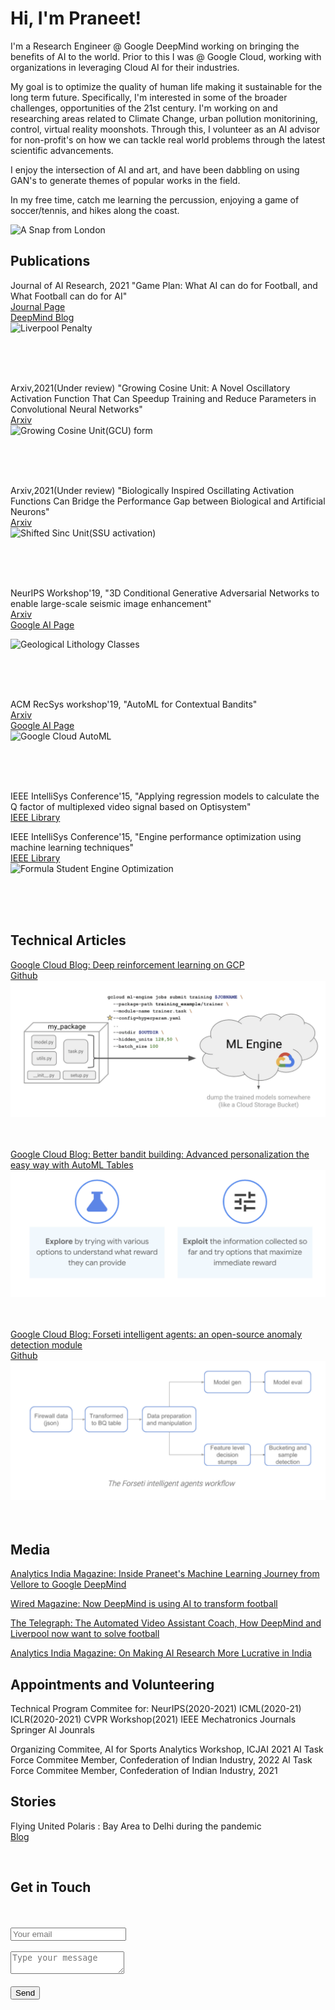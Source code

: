 # Hi, I'm Praneet!

I'm a Research Engineer @ Google DeepMind working on bringing the benefits of AI to the world. Prior to this I was @ Google Cloud, working with organizations in leveraging Cloud AI for their industries.

My goal is to optimize the quality of human life making it sustainable for the long term future. Specifically, I'm interested in some of the broader challenges, opportunities of the 21st century. I'm working on and researching areas related to Climate Change, urban pollution monitorining, control, virtual reality moonshots. Through this, I volunteer as an AI advisor for non-profit's on how we can tackle real world problems through the latest scientific advancements. 

I enjoy the intersection of AI and art, and have been dabbling on using GAN's to generate themes of popular works in the field. 

In my free time, catch me learning the percussion, enjoying a game  of soccer/tennis, and hikes along the coast. 



![A Snap from London](/assets/img/deepmind_home_page.jpg=100*100)

## Publications

Journal of AI Research, 2021 "Game Plan: What AI can do for Football, and What Football can do for AI" <br />
[Journal Page](https://www.jair.org/index.php/jair/article/view/12505) <br />
[DeepMind Blog](https://deepmind.com/research/publications/2021/Game-Plan-What-AI-can-do-for-Football-and-What-Football-can-do-for-AI) <br />
![Liverpool Penalty](/assets/img/pose_estimation.png=75*75)

 <br />
<br />
 <br />

Arxiv,2021(Under review) "Growing Cosine Unit: A Novel Oscillatory Activation Function That Can Speedup Training and Reduce Parameters in Convolutional Neural Networks" <br />
[Arxiv](https://arxiv.org/pdf/2108.12943.pdf) <br />
![Growing Cosine Unit(GCU) form](/assets/img/gcu.png=75*75)

 <br />
<br />
<br />

Arxiv,2021(Under review) "Biologically Inspired Oscillating Activation Functions Can Bridge the Performance Gap between Biological and Artificial Neurons" <br />
[Arxiv](https://arxiv.org/pdf/2111.04020.pdf) <br />
![Shifted Sinc Unit(SSU activation)](/assets/img/ssc.png=75*75)

<br />
<br />
<br />


NeurIPS Workshop'19, "3D Conditional Generative Adversarial Networks to enable large-scale seismic image enhancement" <br />
[Arxiv](https://arxiv.org/abs/1911.06932) <br />
[Google AI Page](https://research.google/pubs/pub48693/) <br />

![Geological Lithology Classes](/assets/img/cond_sr_gan.png=75*75)

<br />
<br />
<br />

ACM RecSys workshop'19, "AutoML for Contextual Bandits" <br />
[Arxiv](https://arxiv.org/abs/1909.03212) <br />
[Google AI Page](https://research.google/pubs/pub48534/) <br />
![Google Cloud AutoML](/assets/img/contextual_bandits.png=75*75)

<br />
<br />
<br />


IEEE IntelliSys Conference'15, "Applying regression models to calculate the Q factor of multiplexed video signal based on Optisystem" <br />
[IEEE Library](https://ieeexplore.ieee.org/document/7361145) <br />

IEEE IntelliSys Conference'15, "Engine performance optimization using machine learning techniques" <br />
[IEEE Library](https://ieeexplore.ieee.org/document/7361134) <br />
![Formula Student Engine Optimization](/assets/img/pravega_racing.png=75*75)

<br />
<br />
<br />

##  Technical Articles

[Google Cloud Blog: Deep reinforcement learning on GCP](https://cloud.google.com/blog/products/ai-machine-learning/deep-reinforcement-learning-on-gcp-using-hyperparameters-and-cloud-ml-engine-to-best-openai-gym-games)  <br/>
[Github](https://github.com/GoogleCloudPlatform/training-data-analyst/tree/master/blogs/rl-on-gcp)
![DeepRL on GCP](/assets/img/deeprl_gcp.png)
<br />
<br />
<br />



[Google Cloud Blog: Better bandit building: Advanced personalization the easy way with AutoML Tables](https://cloud.google.com/blog/products/ai-machine-learning/how-to-build-better-contextual-bandits-machine-learning-models)  <br/>
![DeepRL on GCP](/assets/img/automl_blog.png)
<br />
<br />
<br />

[Google Cloud Blog: Forseti intelligent agents: an open-source anomaly detection module ](https://cloud.google.com/blog/products/ai-machine-learning/forseti-intelligent-agents-an-open-source-anomaly-detection-module)  <br/>
[Github](https://github.com/forseti-security/forseti-security)  <br/>
![Forseti Agents](/assets/img/forseti_agents.png)
<br />
<br />
<br />

## Media
[Analytics India Magazine: Inside Praneet's Machine Learning Journey from Vellore to Google DeepMind](https://analyticsindiamag.com/inside-praneet-duttas-ml-journey-from-vellore-to-google-deepmind/)  <br/>



[Wired Magazine: Now DeepMind is using AI to transform football](https://www.wired.co.uk/article/deepmind-football-liverpool-ai)  <br/>

[The Telegraph: The Automated Video Assistant Coach, How DeepMind and Liverpool now want to solve football](https://www.telegraph.co.uk/football/2020/12/04/automated-video-assistant-coach-deepmind-liverpool-now-want/)  <br/>

[Analytics India Magazine: On Making AI Research More Lucrative in India](https://analyticsindiamag.com/on-making-ai-research-more-lucrative-in-india/)  <br/>


## Appointments and Volunteering

Technical Program Commitee for:
NeurIPS(2020-2021)
ICML(2020-21)
ICLR(2020-2021)
CVPR Workshop(2021)
IEEE Mechatronics Journals
Springer AI Jounrals


Organizing Commitee, AI for Sports Analytics Workshop, ICJAI 2021
AI Task Force Commitee Member, Confederation of Indian Industry, 2022
AI Task Force Commitee Member, Confederation of Indian Industry, 2021


##  Stories

Flying United Polaris : Bay Area to Delhi during the pandemic <br/>
[Blog](https://praneet-d.medium.com/united-polaris-review-bay-area-to-new-delhi-during-the-pandemic-d1dc5a45b535)<br/>

<br/>
<div id="contact">
        <h2>Get in Touch</h2><br/>
        <div id="contact-form"><br/>
                <form action="https://formspree.io/f/xyybprnn" method="POST">
                <input type="hidden" name="_subject" value="Contact request from personal website" />
                <input type="email" name="_replyto" placeholder="Your email" required><br/><br/>
                <textarea name="message" placeholder="Type your message" required></textarea><br/><br/>
                <button type="submit">Send</button>
            </form>
        </div>
    </div>


<!---
### Markdown

Markdown is a lightweight and easy-to-use syntax for styling your writing. It includes conventions for

```markdown
Syntax highlighted code block

# Header 1
## Header 2
### Header 3

- Bulleted
- List

1. Numbered
2. List

**Bold** and _Italic_ and `Code` text

[Link](url) and ![Image](src)
```

For more details see [GitHub Flavored Markdown](https://guides.github.com/features/mastering-markdown/).

### Jekyll Themes

Your Pages site will use the layout and styles from the Jekyll theme you have selected in your [repository settings](https://github.com/PraneetDutta/PraneetDutta.github.io/settings). The name of this theme is saved in the Jekyll `_config.yml` configuration file.

### Support or Contact

Having trouble with Pages? Check out our [documentation](https://help.github.com/categories/github-pages-basics/) or [contact support](https://github.com/contact) and we’ll help you sort it out.
-->
